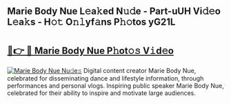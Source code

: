 ## Marie Body Nue L𝚎a𝚔ed N𝚞𝚍e - Part-uUH Vi𝚍𝚎o L𝚎a𝚔s - H𝚘𝚝 O𝚗𝚕yf𝚊ns P𝚑𝚘tos yG21L

# <h2><a href="http://kf4skr.oniu.top/?m=Marie+Body+Nue">🔗👉 🔴 Marie Body Nue P𝚑ot𝚘𝚜 V𝚒d𝚎o</a></h2>

[![Marie Body Nue Nu𝚍e𝚜](https://i.imgur.com/0qMVB7G.gif)](http://kf4skr.oniu.top/?m=Marie+Body+Nue)
Digital content creator Marie Body Nue, celebrated for disseminating dance and lifestyle information, through performances and personal vlogs. Inspiring public speaker Marie Body Nue, celebrated for their ability to inspire and motivate large audiences.  
